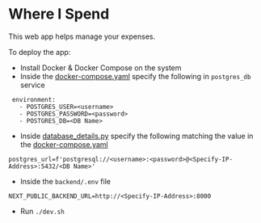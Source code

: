 # Where I Spend
This web app helps manage your expenses.

To deploy the app:
 - Install Docker & Docker Compose on the system
 - Inside the [docker-compose.yaml](docker-compose.yaml) specify the following in ```postgres_db``` service
 ```
  environment:
    - POSTGRES_USER=<username>
    - POSTGRES_PASSWORD=<password>
    - POSTGRES_DB=<DB Name>
 ```

 - Inside [database_details.py](backend/app/database_details.py) specify the following matching the value in the [docker-compose.yaml](docker-compose.yaml)
 ```
 postgres_url=f'postgresql://<username>:<password>@<Specify-IP-Address>:5432/<DB Name>'

 ```
 - Inside the ```backend/.env``` file 
 ```
 NEXT_PUBLIC_BACKEND_URL=http://<Specify-IP-Address>:8000
 ``` 
 - Run ```./dev.sh ```